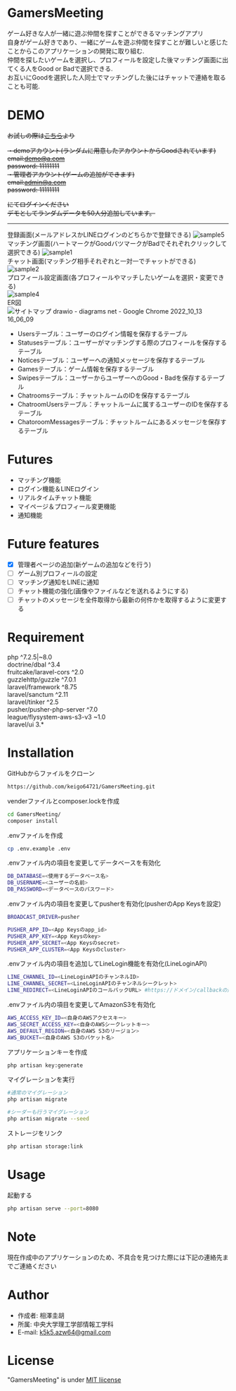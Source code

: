 # GamersMeeting
 
ゲーム好きな人が一緒に遊ぶ仲間を探すことができるマッチングアプリ  
自身がゲーム好きであり、一緒にゲームを遊ぶ仲間を探すことが難しいと感じたことからこのアプリケーションの開発に取り組む.   
仲間を探したいゲームを選択し、プロフィールを設定した後マッチング画面に出てくる人をGood or Badで選択できる.  
お互いにGoodを選択した人同士でマッチングした後にはチャットで連絡を取ることも可能.  
  
# DEMO
~~お試しの際は[こちら](https://quiet-brook-84844.herokuapp.com/)より~~   

~~・demoアカウント(ランダムに用意したアカウントからGoodされています)   
email:demo@a.com   
password: 11111111     
・管理者アカウント(ゲームの追加ができます)   
email:admin@a.com   
password: 11111111~~
   
~~にてログインください   
デモとしてランダムデータを50人分追加しています。~~
___
   登録画面(メールアドレスかLINEログインのどちらかで登録できる) 
![sample5](https://user-images.githubusercontent.com/105817239/193942001-0429a632-3108-40e3-beab-3f559c0a1a9d.png)   
   マッチング画面(ハートマークがGoodバツマークがBadでそれぞれクリックして選択できる) 
![sample1](https://user-images.githubusercontent.com/105817239/193941988-22fe12a4-0ad4-4b53-a45c-67c135dd4839.png)   
   チャット画面(マッチング相手それぞれと一対一でチャットができる)
![sample2](https://user-images.githubusercontent.com/105817239/193941992-bc95440b-d98e-4c92-9ba7-d3b6717dff78.png)   
   プロフィール設定画面(各プロフィールやマッチしたいゲームを選択・変更できる)   
![sample4](https://user-images.githubusercontent.com/105817239/193941994-44859e61-bb90-4ebb-9f18-d27dfa3f7fef.png)   
   ER図   
   ![サイトマップ drawio - diagrams net - Google Chrome 2022_10_13 16_06_09](https://user-images.githubusercontent.com/105817239/195526048-70e54769-2001-4225-8b08-8892c4e0a4a0.png)
   - Usersテーブル：ユーザーのログイン情報を保存するテーブル
   - Statusesテーブル：ユーザーがマッチングする際のプロフィールを保存するテーブル
   - Noticesテーブル：ユーザーへの通知メッセージを保存するテーブル
   - Gamesテーブル：ゲーム情報を保存するテーブル
   - Swipesテーブル：ユーザーからユーザーへのGood・Badを保存するテーブル
   - Chatroomsテーブル：チャットルームのIDを保存するテーブル
   - ChatroomUsersテーブル：チャットルームに属するユーザーのIDを保存するテーブル
   - ChatoroomMessagesテーブル：チャットルームにあるメッセージを保存するテーブル

 
# Futures
- マッチング機能
- ログイン機能＆LINEログイン
- リアルタイムチャット機能
- マイページ＆プロフィール変更機能
- 通知機能
 
# Future features
- [x] 管理者ページの追加(新ゲームの追加などを行う)
- [ ] ゲーム別プロフィールの設定
- [ ] マッチング通知をLINEに通知
- [ ] チャット機能の強化(画像やファイルなどを送れるようにする)
- [ ] チャットのメッセージを全件取得から最新の何件かを取得するように変更する
 
# Requirement
 
php ^7.2.5|~8.0   
doctrine/dbal ^3.4   
fruitcake/laravel-cors ^2.0   
guzzlehttp/guzzle ^7.0.1   
laravel/framework ^8.75   
laravel/sanctum ^2.11   
laravel/tinker ^2.5   
pusher/pusher-php-server ^7.0   
league/flysystem-aws-s3-v3 ~1.0   
laravel/ui 3.*   
 
# Installation
 
GitHubからファイルをクローン
```bash
https://github.com/keigo64721/GamersMeeting.git
```
venderファイルとcomposer.lockを作成
```bash
cd GamersMeeting/
composer install
```
.envファイルを作成
```bash
cp .env.example .env
```
.envファイル内の項目を変更してデータベースを有効化
```bash
DB_DATABASE=<使用するデータベース名>
DB_USERNAME=<ユーザーの名前>
DB_PASSWORD=<データベースのパスワード>
```   
.envファイル内の項目を変更してpusherを有効化(pusherのApp Keysを設定)
```bash
BROADCAST_DRIVER=pusher

PUSHER_APP_ID=<App Keysのapp_id>
PUSHER_APP_KEY=<App Keysのkey>
PUSHER_APP_SECRET=<App Keysのsecret>
PUSHER_APP_CLUSTER=<App Keysのcluster>
```
.envファイル内の項目を追加してLineLogin機能を有効化(LineLoginAPI)
```bash
LINE_CHANNEL_ID=<LineLoginAPIのチャンネルID>
LINE_CHANNEL_SECRET=<LineLoginAPIのチャンネルシークレット>
LINE_REDIRECT=<LineLoginAPIのコールバックURL> #https://ドメイン/callbackの形
```   

.envファイル内の項目を変更してAmazonS3を有効化
```bash
AWS_ACCESS_KEY_ID=<自身のAWSアクセスキー>
AWS_SECRET_ACCESS_KEY=<自身のAWSシークレットキー>
AWS_DEFAULT_REGION=<自身のAWS S3のリージョン>
AWS_BUCKET=<自身のAWS S3のバケット名>
```
アプリケーションキーを作成
```bash
php artisan key:generate
```
マイグレーションを実行
```bash
#通常のマイグレーション
php artisan migrate

#シーダーも行うマイグレーション
php artisan migrate --seed
```
ストレージをリンク
```bash
php artisan storage:link
```

# Usage
起動する
```bash
php artisan serve --port=8080
```

# Note
 現在作成中のアプリケーションのため、不具合を見つけた際には下記の連絡先までご連絡ください
 
# Author
 
* 作成者: 相澤圭胡
* 所属: 中央大学理工学部情報工学科
* E-mail: k5k5.azw64@gmail.com
 
# License
"GamersMeeting" is under [MIT liicense](https://en.wikipedia.org/wiki/MIT_License)
 
